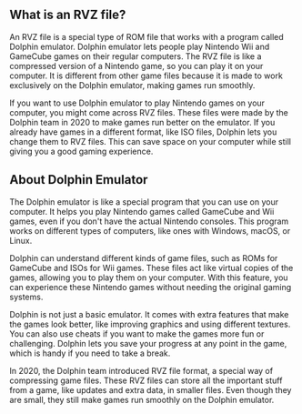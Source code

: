 ## What is an RVZ file?

An RVZ file is a special type of ROM file that works with a program called Dolphin emulator. Dolphin emulator lets people play Nintendo Wii and GameCube games on their regular computers. The RVZ file is like a compressed version of a Nintendo game, so you can play it on your computer. It is different from other game files because it is made to work exclusively on the Dolphin emulator, making games run smoothly.

If you want to use Dolphin emulator to play Nintendo games on your computer, you might come across RVZ files. These files were made by the Dolphin team in 2020 to make games run better on the emulator. If you already have games in a different format, like ISO files, Dolphin lets you change them to RVZ files. This can save space on your computer while still giving you a good gaming experience.

## About Dolphin Emulator

The Dolphin emulator is like a special program that you can use on your computer. It helps you play Nintendo games called GameCube and Wii games, even if you don't have the actual Nintendo consoles. This program works on different types of computers, like ones with Windows, macOS, or Linux.

Dolphin can understand different kinds of game files, such as ROMs for GameCube and ISOs for Wii games. These files act like virtual copies of the games, allowing you to play them on your computer. With this feature, you can experience these Nintendo games without needing the original gaming systems.

Dolphin is not just a basic emulator. It comes with extra features that make the games look better, like improving graphics and using different textures. You can also use cheats if you want to make the games more fun or challenging. Dolphin lets you save your progress at any point in the game, which is handy if you need to take a break.

In 2020, the Dolphin team introduced RVZ file format, a special way of compressing game files. These RVZ files can store all the important stuff from a game, like updates and extra data, in smaller files. Even though they are small, they still make games run smoothly on the Dolphin emulator.








